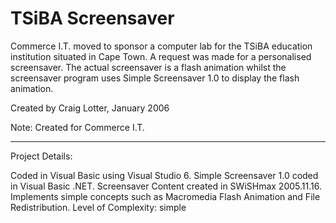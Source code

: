 TSiBA Screensaver
=================

Commerce I.T. moved to sponsor a computer lab for the TSiBA education institution situated in Cape Town. A request was made for a personalised screensaver. The actual screensaver is a flash animation whilst the screensaver program uses Simple Screensaver 1.0 to display the flash animation. 

Created by Craig Lotter, January 2006

Note: 
Created for Commerce I.T.

*********************************

Project Details:

Coded in Visual Basic using Visual Studio 6. Simple Screensaver 1.0 coded in Visual Basic .NET. Screensaver Content created in SWiSHmax 2005.11.16.
Implements simple concepts such as Macromedia Flash Animation and File Redistribution.
Level of Complexity: simple
